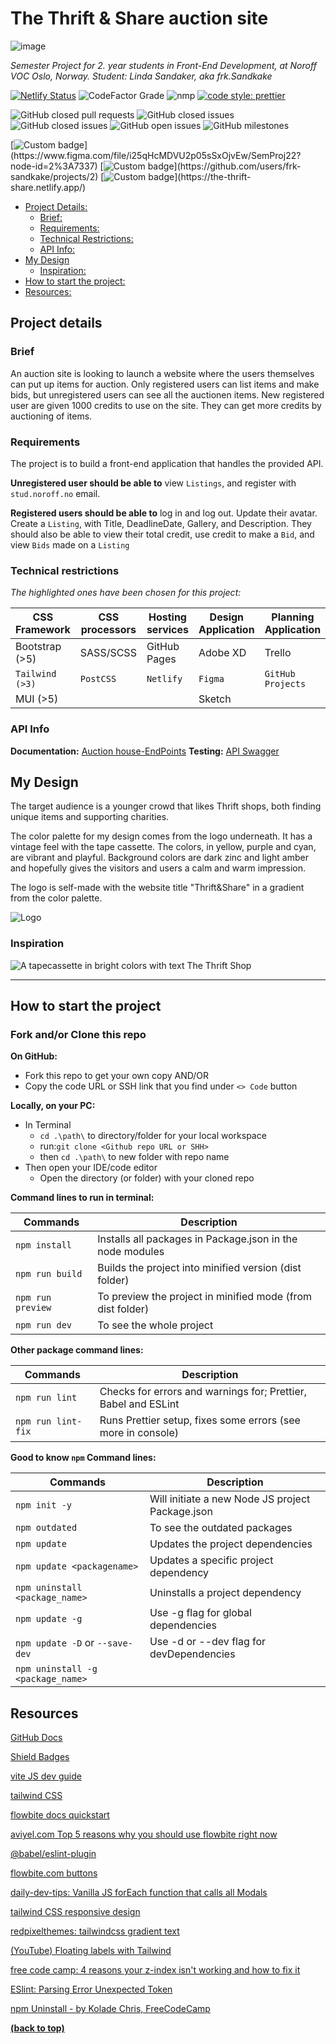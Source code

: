 # The Thrift & Share auction site

![image](https://res.cloudinary.com/dmurhab0f/image/upload/v1702821501/Noroff-Projects/sem-proj-2-955x638_avxavl.png)

_Semester Project for 2. year students in Front-End Development,
at Noroff VOC Oslo, Norway. Student: Linda Sandaker, aka frk.Sandkake_

[![Netlify Status](https://api.netlify.com/api/v1/badges/204d98c8-ca9c-4c12-8f0c-6906fa804ace/deploy-status)](https://app.netlify.com/sites/the-thrift-share/deploys)
![CodeFactor Grade](https://img.shields.io/codefactor/grade/github/frk-sandkake/thrift-share_action-site/main?logo=codefactor)
![nmp](https://img.shields.io/npm/v/vite?color=green&label=Vite)
[![code style: prettier](https://img.shields.io/badge/code_style-prettier-ff69b4.svg)](https://github.com/prettier/prettier)

![GitHub closed pull requests](https://img.shields.io/github/issues-pr-closed-raw/frk-sandkake/semester-project-lindamsandaker?color=success)
![GitHub closed issues](https://img.shields.io/github/issues-closed-raw/frk-sandkake/semester-project-lindamsandaker?color=success)
![GitHub closed issues](https://img.shields.io/github/issues-closed/frk-sandkake/semester-project-lindamsandaker?color=success)
![GitHub open issues](https://img.shields.io/github/issues/frk-sandkake/semester-project-lindamsandaker)
![GitHub milestones](https://img.shields.io/github/milestones/all/frk-sandkake/semester-project-lindamsandaker)

[![Custom badge](https://img.shields.io/badge/figma_Style_Guide-prototype?color=blueviolet&label=Design:)](https://www.figma.com/file/i25qHcMDVU2p05sSxOjvEw/SemProj22?node-id=2%3A7337)
[![Custom badge](https://img.shields.io/badge/GitHub_Project-manager?color=blueviolet&label=Kanban:)](https://github.com/users/frk-sandkake/projects/2)
[![Custom badge](https://img.shields.io/badge/Netlify-host?color=blueviolet&label=Host:)](https://the-thrift-share.netlify.app/)

- [Project Details:](#project-details)
  - [Brief:](#brief)
  - [Requirements:](#requirements)
  - [Technical Restrictions:](#technical-restrictions)
  - [API Info:](#api-info)
- [My Design](#my-design)
  - [Inspiration:](#inspiration)
- [How to start the project:](#how-to-start-the-project)
- [Resources:](#resources)

## Project details

### Brief

An auction site is looking to launch a website where the users themselves
can put up items for auction.  Only registered users can list items and make
bids, but unregistered users can see all the auctionen items. New registered
user are given 1000 credits to use on the site. They can get more credits by auctioning of items.

### Requirements

The project is to build a front-end application that handles the provided API.

**Unregistered user should be able to** view `Listings`, and register with `stud.noroff.no` email.

**Registered users should be able to** log in and log out. Update their avatar. Create a `Listing`, with Title, DeadlineDate, Gallery, and Description. They should also be able to view their total credit, use credit to make a `Bid`, and view `Bids` made on a `Listing`

### Technical restrictions

*The highlighted ones have been chosen for this project:*

| CSS Framework   | CSS processors | Hosting services | Design Application | Planning Application |
|-----------------|----------------|------------------|--------------------|----------------------|
| Bootstrap (>5)  | SASS/SCSS      | GitHub Pages     | Adobe XD           | Trello               |
| `Tailwind (>3)` | `PostCSS`      | `Netlify`        | `Figma`            | `GitHub Projects`    |
| MUI (>5)        |                |                  | Sketch             |                      |

### API Info

**Documentation:** [Auction house-EndPoints](https://docs.noroff.dev/auctionhouse-endpoints/authentication)
**Testing:** [API Swagger](https://api.noroff.dev/docs/)

## My Design

The target audience is a younger crowd that likes Thrift shops, both finding unique items and supporting charities.

The color palette for my design comes from the logo underneath. It has a vintage feel with the tape cassette.
The colors, in yellow, purple and cyan, are vibrant and playful. Background colors are dark zinc and light amber and
hopefully gives the visitors and users a calm and warm impression.

The logo is self-made with the website title "Thrift&Share" in a gradient from the color palette.

![Logo](logo-thrift-share.png)

### Inspiration

![A tapecassette in bright colors with text The Thrift Shop](the-thrift-shop-inspiration.jpg)

---

## How to start the project

### Fork and/or Clone this repo

**On GitHub:**

- Fork this repo to get your own copy AND/OR
- Copy the code URL or SSH link that you find under `<> Code` button

**Locally, on your PC:**

- In Terminal
  - `cd .\path\` to directory/folder for your local workspace
  - run:`git clone <Github repo URL or SHH>`
  - then `cd .\path\` to new folder with repo name
- Then open your IDE/code editor
  - Open the directory (or folder) with your cloned repo

**Command lines to run in terminal:**

| Commands          | Description                                                |
|-------------------|------------------------------------------------------------|
| `npm install`     | Installs all packages in Package.json in the node modules  |
| `npm run build`   | Builds the project into minified version (dist folder)     |
| `npm run preview` | To preview the project in minified mode (from dist folder) |
| `npm run dev`     | To see the whole project                                   |

**Other package command lines:**

| Commands           | Description                                                    |
|--------------------|----------------------------------------------------------------|
| `npm run lint`     | Checks for errors and warnings for; Prettier, Babel and ESLint |
| `npm run lint-fix` | Runs Prettier setup, fixes some errors (see more in console)   |                                                               |

**Good to know `npm` Command lines:**

| Commands                          | Description                                       |
|-----------------------------------|---------------------------------------------------|
| `npm init -y`                     | Will initiate  a new Node JS project Package.json |
| `npm outdated`                    | To see the outdated packages                      |
| `npm update`                      | Updates the project dependencies                  |
| `npm update <packagename>`        | Updates a specific project dependency             |
| `npm uninstall <package_name>`    | Uninstalls a project dependency                   |
| `npm update -g`                   | Use -g flag for global dependencies               |
| `npm update -D` or `--save-dev`   | Use -d or --dev flag for devDependencies          |
| `npm uninstall -g <package_name>` |                                                   |

## Resources

[GitHub Docs](https://docs.github.com/en)

[Shield Badges](https://shields.io/)

[vite JS dev guide](https://vitejs.dev/guide/)

[tailwind CSS](https://tailwindcss.com/)

[flowbite docs quickstart](https://flowbite.com/docs/getting-started/quickstart/#require-via-npm)

[aviyel.com Top 5 reasons why you should use flowbite right now](https://aviyel.com/post/3725/top-5-reasons-why-you-should-use-flowbite-right-now)

[@babel/eslint-plugin](https://github.com/babel/babel/tree/main/eslint/babel-eslint-plugin)

[flowbite.com buttons](https://flowbite.com/docs/components/buttons/)

[daily-dev-tips: Vanilla JS forEach function that calls all Modals](https://daily-dev-tips.com/posts/vanilla-javascript-modal-pop-up/)

[tailwind CSS responsive design](https://tailwindcss.com/docs/responsive-design)

[redpixelthemes: tailwindcss gradient text](https://redpixelthemes.com/blog/tailwindcss-gradient-text/)

[(YouTube) Floating labels with Tailwind](https://www.youtube.com/watch?v=nJzKi6oIvBA)

[free code camp: 4 reasons your z-index isn't working and how to fix it](https://www.freecodecamp.org/news/4-reasons-your-z-index-isnt-working-and-how-to-fix-it-coder-coder-6bc05f103e6c/)

[ESlint: Parsing Error Unexpected Token](https://stackoverflow.com/questions/65097114/eslint-error-in-html-file-parsing-error-unexpected-token)

[npm Uninstall - by Kolade Chris, FreeCodeCamp](https://www.freecodecamp.org/news/npm-uninstall-how-to-remove-a-package/)

[**(back to top)**](#the-thrift--share-auction-site)
